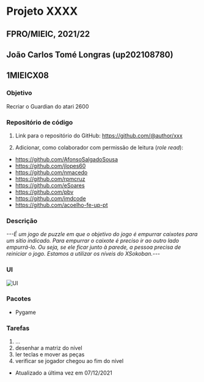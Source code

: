 # Projeto XXXX
## FPRO/MIEIC, 2021/22
## João Carlos Tomé Longras (up202108780)
## 1MIEICX08

### Objetivo

Recriar o Guardian do atari 2600

### Repositório de código

1) Link para o repositório do GitHub: https://github.com/@author/xxx

2) Adicionar, como colaborador com permissão de leitura (*role read*):

- https://github.com/AfonsoSalgadoSousa
- https://github.com/jlopes60
- https://github.com/nmacedo
- https://github.com/rpmcruz
- https://github.com/eSoares
- https://github.com/pbv
- https://github.com/imdcode
- https://github.com/acoelho-fe-up-pt

### Descrição

*---É um jogo de puzzle em que o objetivo do jogo é empurrar caixotes para um sítio indicado. 
Para empurrar o caixote é preciso ir ao outro lado empurrá-lo. 
Ou seja, se ele ficar junto à parede, a pessoa precisa de reiniciar o jogo. Estamos a utilizar os níveis do XSokoban.---*

### UI

![UI](ui.png)

### Pacotes

- Pygame

### Tarefas

1. ...
1. desenhar a matriz do nível
1. ler teclas e mover as peças
2. verificar se jogador chegou ao fim do nível

- Atualizado a última vez em 07/12/2021
